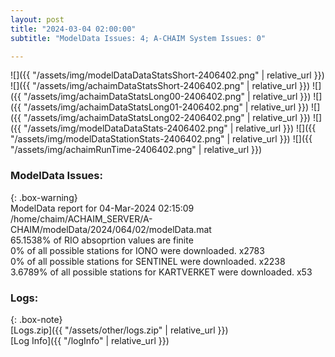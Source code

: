 ```yaml
---
layout: post
title: "2024-03-04 02:00:00"
subtitle: "ModelData Issues: 4; A-CHAIM System Issues: 0"

---
```


![]({{ "/assets/img/modelDataDataStatsShort-2406402.png" | relative_url }})
![]({{ "/assets/img/achaimDataStatsShort-2406402.png" | relative_url }})
![]({{ "/assets/img/achaimDataStatsLong00-2406402.png" | relative_url }})
![]({{ "/assets/img/achaimDataStatsLong01-2406402.png" | relative_url }})
![]({{ "/assets/img/achaimDataStatsLong02-2406402.png" | relative_url }})
![]({{ "/assets/img/modelDataDataStats-2406402.png" | relative_url }})
![]({{ "/assets/img/modelDataStationStats-2406402.png" | relative_url }})
![]({{ "/assets/img/achaimRunTime-2406402.png" | relative_url }})


### ModelData Issues:  
  
{: .box-warning}  
 ModelData report for 04-Mar-2024 02:15:09   
 /home/chaim/ACHAIM_SERVER/A-CHAIM/modelData/2024/064/02/modelData.mat   
 65.1538% of RIO absoprtion values are finite   
 0% of all possible stations for IONO were downloaded. x2783   
 0% of all possible stations for SENTINEL were downloaded. x2238   
 3.6789% of all possible stations for KARTVERKET were downloaded. x53   
  


### Logs:  
  
{: .box-note}  
[Logs.zip]({{ "/assets/other/logs.zip" | relative_url }})  
[Log Info]({{ "/logInfo" | relative_url }})  
